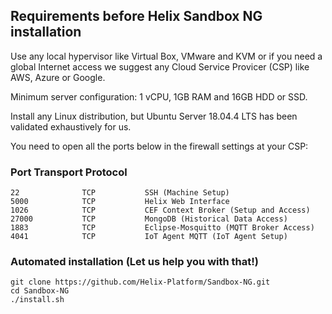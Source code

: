 ## Requirements before Helix Sandbox NG installation

Use any local hypervisor like Virtual Box, VMware and KVM or if you need a global Internet access we suggest any Cloud Service Provicer (CSP) like AWS, Azure or Google. 

Minimum server configuration: 1 vCPU, 1GB RAM and 16GB HDD or SSD.

Install any Linux distribution, but Ubuntu Server 18.04.4 LTS has been validated exhaustively for us.

You need to open all the ports below in the firewall settings at your CSP:


### Port         Transport             Protocol 
```
22              TCP           SSH (Machine Setup)
5000            TCP           Helix Web Interface
1026            TCP           CEF Context Broker (Setup and Access)
27000           TCP           MongoDB (Historical Data Access)
1883            TCP           Eclipse-Mosquitto (MQTT Broker Access)
4041            TCP           IoT Agent MQTT (IoT Agent Setup)
```

### Automated installation (Let us help you with that!)

```
git clone https://github.com/Helix-Platform/Sandbox-NG.git
cd Sandbox-NG
./install.sh
```
